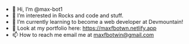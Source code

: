 - 👋 Hi, I’m @max-bot1
- 👀 I’m interested in Rocks and code and stuff.
- 🌱 I’m currently learning to become a web developer at Devmountain!
- 💞️ Look at my portfolio here: https://maxfbotwn.netlify.app
- 📫 How to reach me email me at maxfbotwin@gmail.com

<!---
max-bot1/max-bot1 is a ✨ special ✨ repository because its `README.md` (this file) appears on your GitHub profile.
You can click the Preview link to take a look at your changes.
--->
